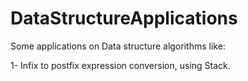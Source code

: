 # DataStructureApplications


Some applications on Data structure algorithms like:

1- Infix to postfix expression conversion, using Stack.
